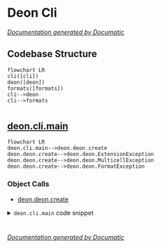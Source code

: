 # Deon Cli

[_Documentation generated by Documatic_](https://www.documatic.com)

<!---Documatic-section-Codebase Structure-start--->
## Codebase Structure

<!---Documatic-block-system_architecture-start--->
```mermaid
flowchart LR
cli([cli])
deon([deon])
formats([formats])
cli-->deon
cli-->formats
```
<!---Documatic-block-system_architecture-end--->

# #
<!---Documatic-section-Codebase Structure-end--->

<!---Documatic-section-deon.cli.main-start--->
## [deon.cli.main](3-deon_cli.md#deon.cli.main)

<!---Documatic-section-main-start--->
```mermaid
flowchart LR
deon.cli.main-->deon.deon.create
deon.deon.create-->deon.deon.ExtensionException
deon.deon.create-->deon.deon.MulticellException
deon.deon.create-->deon.deon.FormatException
```

### Object Calls

* [deon.deon.create](4-deon_deon.md#deon.deon.create)

<!---Documatic-block-deon.cli.main-start--->
<details>
	<summary><code>deon.cli.main</code> code snippet</summary>

```python
@click.command('deon')
@click.option('--checklist', '-l', default=None, type=click.Path(exists=True), help='Override default checklist file with a path to a custom checklist.yml file.')
@click.option('--format', '-f', 'output_format', default=None, type=str, help='Output format. Default is "markdown". ' + 'Can be one of [{}]. '.format(', '.join(EXTENSIONS.values())) + 'Ignored and file extension used if --output is passed.')
@click.option('--output', '-o', default=None, type=click.Path(), help='Output file path. Extension can be one of [{}]. '.format(', '.join(EXTENSIONS.keys())) + 'The checklist is appended if the file exists.')
@click.option('--overwrite', '-w', is_flag=True, default=False, help='Overwrite output file if it exists. ' + 'Default is False, which will append to existing file.')
@click.option('--multicell', '-m', is_flag=True, default=False, help='For use with Jupyter format only. ' + 'Write checklist with multiple cells, one item per cell. ' + 'Default is False, which will write the checklist in a single cell.')
def main(checklist, output_format, output, overwrite, multicell):
    try:
        result = create(checklist, output_format, output, overwrite, multicell)
    except ExtensionException:
        with click.get_current_context() as ctx:
            msg = 'Output requires a file name with a supported extension.\n\n'
            raise click.ClickException(msg + ctx.get_help())
    except FormatException:
        with click.get_current_context() as ctx:
            msg = f'File format {output_format} is not supported.\n\n'
            raise click.ClickException(msg + ctx.get_help())
    except MulticellException:
        with click.get_current_context() as ctx:
            msg = f'Multicell is for use with jupyter format only. You used: {output_format}.\n\n'
            raise click.ClickException(msg + ctx.get_help())
    else:
        if result:
            click.echo(result)
        else:
            click.echo(f'Checklist successfully written to file {output}.')
```
</details>
<!---Documatic-block-deon.cli.main-end--->
<!---Documatic-section-main-end--->

# #
<!---Documatic-section-deon.cli.main-end--->

[_Documentation generated by Documatic_](https://www.documatic.com)